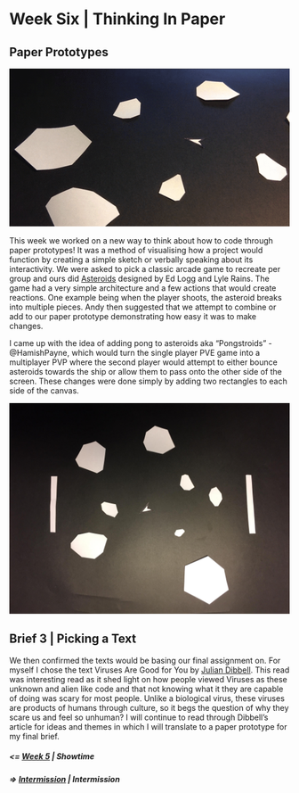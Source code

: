 # Week Six | Thinking In Paper

## Paper Prototypes
![](gif.gif)

This week we worked on a new way to think about how to code through paper prototypes! It was a method of visualising how a project would function by creating a simple sketch or verbally speaking about its interactivity. We were asked to pick a classic arcade game to recreate per group and ours did [Asteroids](https://en.wikipedia.org/wiki/Asteroids_(video_game)) designed by Ed Logg and Lyle Rains. The game had a very simple architecture and a few actions that would create reactions. One example being when the player shoots, the asteroid breaks into multiple pieces. Andy then suggested that we attempt to combine or add to our paper prototype demonstrating how easy it was to make changes.

I came up with the idea of adding pong to asteroids aka “Pongstroids” -@HamishPayne, which would turn the single player PVE game into a multiplayer PVP where the second player would attempt to either bounce asteroids towards the ship or allow them to pass onto the other side of the screen. These changes were done simply by adding two rectangles to each side of the canvas. 

![](pongstraoids.jpg)

## Brief 3 | Picking a Text

We then confirmed the texts would be basing our final assignment on. For myself I chose the text Viruses Are Good for You by [Julian Dibbell](https://en.wikipedia.org/wiki/Julian_Dibbell). This read was interesting read as it shed light on how people viewed Viruses as these unknown and alien like code and that not knowing what it they are capable of doing was scary for most people. Unlike a biological virus, these viruses are products of humans through culture, so it begs the question of why they scare us and feel so unhuman? I will continue to read through Dibbell’s article for ideas and themes in which I will translate to a paper prototype for my final brief. 

##### <= [Week 5](https://github.com/Jamtt/Codewords/blob/master/Week%205/Readme.md) | Showtime
##### => [Intermission](https://github.com/Jamtt/Codewords/blob/master/Week%207%20Intermission/readme.md) | Intermission

